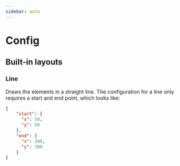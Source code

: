 ```yaml
---
sidebar: auto
---
```


# Config

## Built-in layouts

### Line

Draws the elements in a straight line. The configuration for a line only requires a start and end point, which looks like:

```json
{
    "start": {
      "x": 50, 
      "y": 50
    },
    "end": {
      "x": 300,
      "y": 300
    }
}
```
